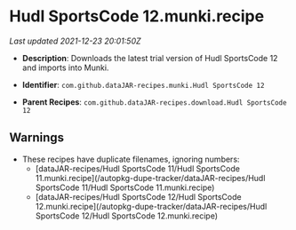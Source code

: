 # Hudl SportsCode 12.munki.recipe

_Last updated 2021-12-23 20:01:50Z_

- **Description**: Downloads the latest trial version of Hudl SportsCode 12 and imports into Munki.

- **Identifier**: `com.github.dataJAR-recipes.munki.Hudl SportsCode 12`

- **Parent Recipes**: `com.github.dataJAR-recipes.download.Hudl SportsCode 12`


## Warnings

- These recipes have duplicate filenames, ignoring numbers:
    - [dataJAR-recipes/Hudl SportsCode 11/Hudl SportsCode 11.munki.recipe](/autopkg-dupe-tracker/dataJAR-recipes/Hudl SportsCode 11/Hudl SportsCode 11.munki.recipe)
    - [dataJAR-recipes/Hudl SportsCode 12/Hudl SportsCode 12.munki.recipe](/autopkg-dupe-tracker/dataJAR-recipes/Hudl SportsCode 12/Hudl SportsCode 12.munki.recipe)